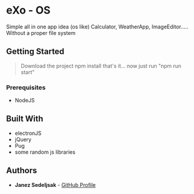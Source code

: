 # eXo - OS

Simple all in one app idea (os like) Calculator, WeatherApp, ImageEditor..... Without a proper file system

## Getting Started

> Download the project
> npm install
> that's it... now just run "npm run start"

### Prerequisites

* NodeJS

## Built With

* electronJS
* jQuery
* Pug
* some random js libraries

## Authors

* **Janez Sedeljsak** - [GitHub Profile](https://github.com/JanezSedeljsak)
